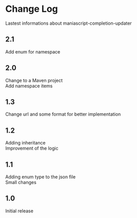# Change Log
Lastest informations about maniascript-completion-updater

## 2.1

Add enum for namespace

## 2.0

Change to a Maven project  
Add namespace items

## 1.3

Change url and some format for better implementation

## 1.2

Adding inheritance  
Improvement of the logic

## 1.1

Adding enum type to the json file  
Small changes

## 1.0

Initial release
